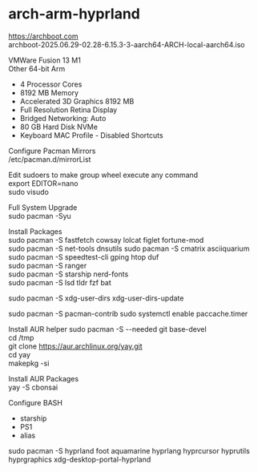 # arch-arm-hyprland

https://archboot.com  
archboot-2025.06.29-02.28-6.15.3-3-aarch64-ARCH-local-aarch64.iso  

VMWare Fusion 13 M1  
Other 64-bit Arm  

* 4 Processor Cores  
* 8192 MB Memory  
* Accelerated 3D Graphics 8192 MB
* Full Resolution Retina Display
* Bridged Networking: Auto
* 80 GB Hard Disk NVMe
* Keyboard MAC Profile - Disabled Shortcuts

Configure Pacman Mirrors  
/etc/pacman.d/mirrorList  

Edit sudoers to make group wheel execute any command  
export EDITOR=nano  
sudo visudo  

Full System Upgrade  
sudo pacman -Syu  

Install Packages  
sudo pacman -S fastfetch cowsay lolcat figlet fortune-mod  
sudo pacman -S net-tools dnsutils
sudo pacman -S cmatrix asciiquarium  
sudo pacman -S speedtest-cli gping htop duf  
sudo pacman -S ranger  
sudo pacman -S starship nerd-fonts  
sudo pacman -S lsd tldr fzf bat  

sudo pacman -S xdg-user-dirs
xdg-user-dirs-update

sudo pacman -S pacman-contrib
sudo systemctl enable paccache.timer


Install AUR helper
sudo pacman -S --needed git base-devel  
cd /tmp  
git clone https://aur.archlinux.org/yay.git  
cd yay  
makepkg -si  

Install AUR Packages  
yay -S cbonsai  

Configure BASH
- starship 
- PS1
- alias

sudo pacman -S hyprland foot aquamarine hyprlang hyprcursor hyprutils hyprgraphics xdg-desktop-portal-hyprland
